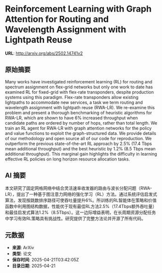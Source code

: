 # Reinforcement Learning with Graph Attention for Routing and Wavelength Assignment with Lightpath Reuse

**URL**: http://arxiv.org/abs/2502.14741v2

## 原始摘要

Many works have investigated reinforcement learning (RL) for routing and
spectrum assignment on flex-grid networks but only one work to date has
examined RL for fixed-grid with flex-rate transponders, despite production
systems using this paradigm. Flex-rate transponders allow existing lightpaths
to accommodate new services, a task we term routing and wavelength assignment
with lightpath reuse (RWA-LR). We re-examine this problem and present a
thorough benchmarking of heuristic algorithms for RWA-LR, which are shown to
have 6% increased throughput when candidate paths are ordered by number of
hops, rather than total length. We train an RL agent for RWA-LR with graph
attention networks for the policy and value functions to exploit the
graph-structured data. We provide details of our methodology and open source
all of our code for reproduction. We outperform the previous state-of-the-art
RL approach by 2.5% (17.4 Tbps mean additional throughput) and the best
heuristic by 1.2% (8.5 Tbps mean additional throughput). This marginal gain
highlights the difficulty in learning effective RL policies on long horizon
resource allocation tasks.


## AI 摘要

本文研究了固定网格网络中结合灵活速率收发器的路由与波长分配问题（RWA-LR），提出了一种基于图注意力网络的强化学习（RL）方法。通过系统评估启发式算法，发现按跳数排序路径可使吞吐量提升6%。所训练的RL智能体在策略和价值函数中利用图结构数据，性能优于现有最佳RL方法2.5%（17.4Tbps额外吞吐量）和最佳启发式算法1.2%（8.5Tbps）。这一边际增益表明，在长周期资源分配任务中学习有效RL策略具有挑战性。研究提供了完整方法论并开源了所有代码。

## 元数据

- **来源**: ArXiv
- **类型**: 论文
- **保存时间**: 2025-04-21T03:42:05Z
- **目录日期**: 2025-04-21

